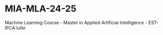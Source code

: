 # MIA-MLA-24-25
Machine Learning Course - Master in Applied Artificial Intelligence - EST-IPCA
lufer
